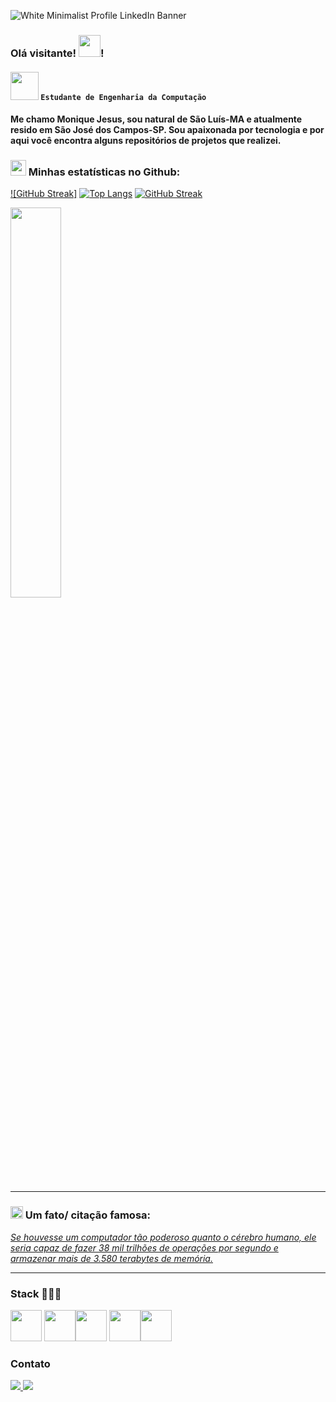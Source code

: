 ![White Minimalist Profile LinkedIn Banner](https://github.com/moniquejesus/moniquejesus/assets/22297602/e5c8534d-ef02-40da-8707-1f3b9055fcc1)

### Olá visitante! <img src="https://github.com/TheDudeThatCode/TheDudeThatCode/blob/master/Assets/Hi.gif" width="35" />!
####  <img src="https://github.com/TheDudeThatCode/TheDudeThatCode/blob/master/Assets/Developer.gif" width="45" /> `Estudante de Engenharia da Computação`

#### Me chamo Monique Jesus, sou natural de São Luís-MA e atualmente resido em São José dos Campos-SP. Sou apaixonada por tecnologia e por aqui você encontra alguns repositórios de projetos que realizei.
 
### <img src='https://media1.giphy.com/media/du3J3cXyzhj75IOgvA/giphy.gif?cid=ecf05e47x2g034i9pzwtzzsd3xgg2w9nr94t4tflbbgo3008&rid=giphy.gif' width='25' /> Minhas estatísticas no Github:

[![GitHub Streak]](https://github-readme-streak-stats.herokuapp.com?user=moniquejesus&theme=radical&mode=weekly)
[![Top Langs](https://github-readme-stats.vercel.app/api/top-langs/?username=moniquejesus&layout=compact&text_color=daf7dc&bg_color=151515&hide=css,html,php)](https://github.com/anuraghazra/github-readme-stats)
[![GitHub Streak](https://github-readme-streak-stats.herokuapp.com/?user=moniquejesus&theme=dark)](https://git.io/streak-stats)



<img width=40% align="center" src="https://github-readme-stats-git-main-moniquejesus.vercel.app/api/top-langs/?username=moniquejesus&show_icons=true&theme=radical&layout=compact"/>
 </div>

 ---

 ### <img alt="GIF" src="https://github.com/TheDudeThatCode/TheDudeThatCode/blob/master/Assets/hmm.gif" width="20" /> Um fato/ citação famosa:
 <a href="https://github.com/marketplace/actions/quote-readme">
 <!--STARTS_HERE_QUOTE_README-->
 <i>Se houvesse um computador tão poderoso quanto o cérebro humano, ele seria capaz de fazer 38 mil trilhões de operações por segundo e armazenar mais de 3.580 terabytes de memória.</i>
 <!--ENDS_HERE_QUOTE_README-->
</a>

---

### Stack 👨🏾‍💻

<img width="50" heigth="50" src="https://cdn.jsdelivr.net/gh/devicons/devicon/icons/css3/css3-original.svg" />  <img width="50" heigth="50" src="https://cdn.jsdelivr.net/gh/devicons/devicon/icons/html5/html5-original.svg" /><img width="50" heigth="50" src="https://cdn.jsdelivr.net/gh/devicons/devicon/icons/java/java-original.svg" />  <img width="50" heigth="50" src="https://cdn.jsdelivr.net/gh/devicons/devicon/icons/kotlin/kotlin-original-wordmark.svg" /><img width="50" heigth="50" src="https://cdn.jsdelivr.net/gh/devicons/devicon@latest/icons/javascript/javascript-original.svg" />
  


### Contato
<a href="https://www.linkedin.com/public-profile/settings?trk=d_flagship3_profile_self_view_public_profile">
<img src="https://img.shields.io/badge/linkedin-%230077B5.svg?style=for-the-badge&logo=linkedin&logoColor=white" />

<a href="mailto:monique.cfjesus@gmail.com">
<img src="https://img.shields.io/badge/Gmail-D14836?style=for-the-badge&logo=gmail.com&logoColor=white" />



</a>
